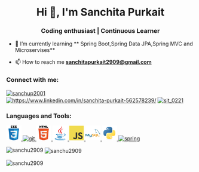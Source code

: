 <h1 align="center">Hi 👋, I'm Sanchita Purkait</h1>
<h3 align="center">Coding enthusiast | Continuous Learner</h3>

- 🌱 I’m currently learning ** Spring Boot,Spring Data JPA,Spring MVC and Microservises**

- 📫 How to reach me **sanchitapurkait2909@gmail.com**

<h3 align="left">Connect with me:</h3>
<p align="left">
<a href="https://twitter.com/sanchup2001" target="blank"><img align="center" src="https://raw.githubusercontent.com/rahuldkjain/github-profile-readme-generator/master/src/images/icons/Social/twitter.svg" alt="sanchup2001" height="30" width="40" /></a>
<a href="https://linkedin.com/in/https://www.linkedin.com/in/sanchita-purkait-562578239/" target="blank"><img align="center" src="https://raw.githubusercontent.com/rahuldkjain/github-profile-readme-generator/master/src/images/icons/Social/linked-in-alt.svg" alt="https://www.linkedin.com/in/sanchita-purkait-562578239/" height="30" width="40" /></a>
<a href="https://www.codechef.com/users/sit_0221" target="blank"><img align="center" src="https://cdn.jsdelivr.net/npm/simple-icons@3.1.0/icons/codechef.svg" alt="sit_0221" height="30" width="40" /></a>
</p>

<h3 align="left">Languages and Tools:</h3>
<p align="left"> <a href="https://www.w3schools.com/css/" target="_blank" rel="noreferrer"> <img src="https://raw.githubusercontent.com/devicons/devicon/master/icons/css3/css3-original-wordmark.svg" alt="css3" width="40" height="40"/> </a> <a href="https://git-scm.com/" target="_blank" rel="noreferrer"> <img src="https://www.vectorlogo.zone/logos/git-scm/git-scm-icon.svg" alt="git" width="40" height="40"/> </a> <a href="https://www.w3.org/html/" target="_blank" rel="noreferrer"> <img src="https://raw.githubusercontent.com/devicons/devicon/master/icons/html5/html5-original-wordmark.svg" alt="html5" width="40" height="40"/> </a> <a href="https://www.java.com" target="_blank" rel="noreferrer"> <img src="https://raw.githubusercontent.com/devicons/devicon/master/icons/java/java-original.svg" alt="java" width="40" height="40"/> </a> <a href="https://developer.mozilla.org/en-US/docs/Web/JavaScript" target="_blank" rel="noreferrer"> <img src="https://raw.githubusercontent.com/devicons/devicon/master/icons/javascript/javascript-original.svg" alt="javascript" width="40" height="40"/> </a> <a href="https://www.mysql.com/" target="_blank" rel="noreferrer"> <img src="https://raw.githubusercontent.com/devicons/devicon/master/icons/mysql/mysql-original-wordmark.svg" alt="mysql" width="40" height="40"/> </a> <a href="https://www.python.org" target="_blank" rel="noreferrer"> <img src="https://raw.githubusercontent.com/devicons/devicon/master/icons/python/python-original.svg" alt="python" width="40" height="40"/> </a> <a href="https://spring.io/" target="_blank" rel="noreferrer"> <img src="https://www.vectorlogo.zone/logos/springio/springio-icon.svg" alt="spring" width="40" height="40"/> </a> </p>

<p><img align="left" src="https://github-readme-stats.vercel.app/api/top-langs?username=sanchu2909&show_icons=true&locale=en&layout=compact" alt="sanchu2909" /></p>

<p>&nbsp;<img align="center" src="https://github-readme-stats.vercel.app/api?username=sanchu2909&show_icons=true&locale=en" alt="sanchu2909" /></p>

<p><img align="center" src="https://github-readme-streak-stats.herokuapp.com/?user=sanchu2909&" alt="sanchu2909" /></p>
